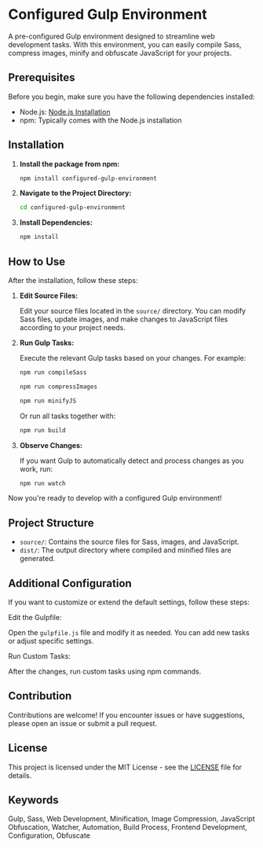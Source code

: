 # Configured Gulp Environment

A pre-configured Gulp environment designed to streamline web development tasks. With this environment, you can easily compile Sass, compress images, minify and obfuscate JavaScript for your projects.

## Prerequisites

Before you begin, make sure you have the following dependencies installed:

- Node.js: [Node.js Installation](https://nodejs.org/)
- npm: Typically comes with the Node.js installation

## Installation

1. **Install the package from npm:**

    ```bash
    npm install configured-gulp-environment
    ```

2. **Navigate to the Project Directory:**

   ```bash
   cd configured-gulp-environment
   ```

3. **Install Dependencies:**

   ```bash
   npm install
   ```

## How to Use

After the installation, follow these steps:

1. **Edit Source Files:**

   Edit your source files located in the `source/` directory. You can modify Sass files, update images, and make changes to JavaScript files according to your project needs.

2. **Run Gulp Tasks:**

   Execute the relevant Gulp tasks based on your changes. For example:

   ```bash
   npm run compileSass
   ```

   ```bash
   npm run compressImages
   ```

   ```bash
   npm run minifyJS
   ```

   Or run all tasks together with:

   ```bash
   npm run build
   ```

3. **Observe Changes:**

   If you want Gulp to automatically detect and process changes as you work, run:

   ```bash
   npm run watch
   ```

Now you're ready to develop with a configured Gulp environment!

## Project Structure

- `source/`: Contains the source files for Sass, images, and JavaScript.
- `dist/`: The output directory where compiled and minified files are generated.

## Additional Configuration

If you want to customize or extend the default settings, follow these steps:

Edit the Gulpfile:

Open the `gulpfile.js` file and modify it as needed. You can add new tasks or adjust specific settings.

Run Custom Tasks:

After the changes, run custom tasks using npm commands.


## Contribution

Contributions are welcome! If you encounter issues or have suggestions, please open an issue or submit a pull request.

## License

This project is licensed under the MIT License - see the [LICENSE](LICENSE) file for details.

## Keywords

Gulp, Sass, Web Development, Minification, Image Compression, JavaScript Obfuscation, Watcher, Automation, Build Process, Frontend Development, Configuration, Obfuscate
